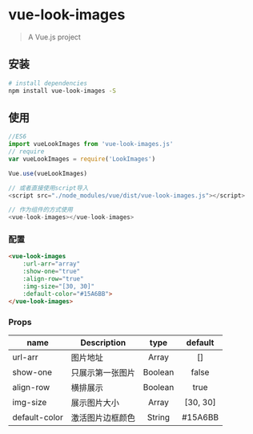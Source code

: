 # vue-look-images

> A Vue.js project

## 安装

``` Bash
# install dependencies
npm install vue-look-images -S
```

## 使用

```js
//ES6
import vueLookImages from 'vue-look-images.js'
// require
var vueLookImages = require('LookImages')

Vue.use(vueLookImages)

// 或者直接使用script导入
<script src="./node_modules/vue/dist/vue-look-images.js"></script>

// 作为组件的方式使用
<vue-look-images></vue-look-images>
```

### 配置

```html
<vue-look-images
	:url-arr="array"
	:show-one="true"
	:align-row="true"
	:img-size="[30, 30]"
	:default-color="#15A6BB">
</vue-look-images>
```

### Props

|    name    |    Description   |   type   |default|
| -----------------  | ---------------- | :--------: | :----------: |
| url-arr       | 图片地址 |Array| []
| show-one        | 只展示第一张图片 |Boolean | false
| align-row        | 横排展示 |Boolean | true
| img-size        | 展示图片大小 |Array | [30, 30]
| default-color        | 激活图片边框颜色 |String | #15A6BB
